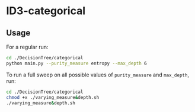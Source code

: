# ID3-categorical



## Usage

For a regular run:

```bash
cd ./DecisionTree/categorical
python main.py --purity_measure entropy --max_depth 6
```

To run a full sweep on all possible values of `purity_measure` and `max_depth`, run:

```bash
cd ./DecisionTree/categorical
chmod +x ./varying_measure&depth.sh
./varying_measure&depth.sh
```

